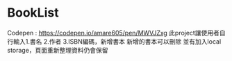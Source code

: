 # BookList
Codepen : https://codepen.io/amare605/pen/MWVJZxg
此project讓使用者自行輸入1.書名 2.作者 3.ISBN編碼，新增書本
新增的書本可以刪除
並有加入local storage，頁面重新整理資料仍會保留
